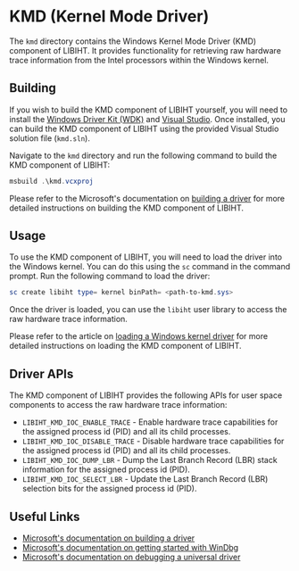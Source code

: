 # KMD (Kernel Mode Driver)

The `kmd` directory contains the Windows Kernel Mode Driver (KMD) component of LIBIHT. It provides functionality for retrieving raw hardware trace information from the Intel processors within the Windows kernel.

## Building

If you wish to build the KMD component of LIBIHT yourself, you will need to install the [Windows Driver Kit (WDK)](https://docs.microsoft.com/en-us/windows-hardware/drivers/download-the-wdk) and [Visual Studio](https://visualstudio.microsoft.com/downloads/). Once installed, you can build the KMD component of LIBIHT using the provided Visual Studio solution file (`kmd.sln`).

Navigate to the `kmd` directory and run the following command to build the KMD component of LIBIHT:

```powershell
msbuild .\kmd.vcxproj
```

Please refer to the Microsoft's documentation on [building a driver](https://learn.microsoft.com/en-us/windows-hardware/drivers/develop/building-a-driver) for more detailed instructions on building the KMD component of LIBIHT.

## Usage

To use the KMD component of LIBIHT, you will need to load the driver into the Windows kernel. You can do this using the `sc` command in the command prompt. Run the following command to load the driver:

```powershell
sc create libiht type= kernel binPath= <path-to-kmd.sys>
```

Once the driver is loaded, you can use the `libiht` user library to access the raw hardware trace information.

Please refer to the article on [loading a Windows kernel driver](https://www.ired.team/miscellaneous-reversing-forensics/windows-kernel-internals/loading-a-windows-kernel-driver-osr-driver-loader-debugging-with-source-code) for more detailed instructions on loading the KMD component of LIBIHT.

## Driver APIs

The KMD component of LIBIHT provides the following APIs for user space components to access the raw hardware trace information:

- `LIBIHT_KMD_IOC_ENABLE_TRACE` - Enable hardware trace capabilities for the assigned process id (PID) and all its child processes.
- `LIBIHT_KMD_IOC_DISABLE_TRACE` - Disable hardware trace capabilities for the assigned process id (PID) and all its child processes.
- `LIBIHT_KMD_IOC_DUMP_LBR` - Dump the Last Branch Record (LBR) stack information for the assigned process id (PID).
- `LIBIHT_KMD_IOC_SELECT_LBR` - Update the Last Branch Record (LBR) selection bits for the assigned process id (PID).

## Useful Links

- [Microsoft's documentation on building a driver](https://learn.microsoft.com/en-us/windows-hardware/drivers/develop/building-a-driver)
- [Microsoft's documentation on getting started with WinDbg](https://learn.microsoft.com/en-us/windows-hardware/drivers/debugger/getting-started-with-windbg--kernel-mode-)
- [Microsoft's documentation on debugging a universal driver](https://learn.microsoft.com/en-us/windows-hardware/drivers/debugger/debug-universal-drivers---step-by-step-lab--echo-kernel-mode-)
